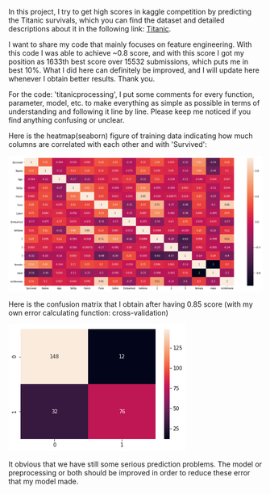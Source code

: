 In this project, I try to get high scores in kaggle competition by predicting the Titanic survivals, which you can find the dataset and detailed descriptions about it in the following link: [Titanic](https://www.kaggle.com/c/titanic).

I want to share my code that mainly focuses on feature engineering. With this code I was able to achieve ~0.8 score, and with this score I got my position as 1633th best score over 15532 submissions, which puts me in best 10%. What I did here can definitely be improved, and I will update here whenever I obtain better results. Thank you.

For the code: 'titanicprocessing', I put some comments for every function, parameter, model, etc. to make everything as simple as possible in terms of understanding and following it line by line. Please keep me noticed if you find anything confusing or unclear.  

Here is the heatmap(seaborn) figure of training data indicating how much columns are correlated with each other and with 'Survived':

![Seaborn Heatmap of the Training data](Seaborn_heatmap_trainingdata.png)


Here is the confusion matrix that I obtain after having 0.85 score (with my own error calculating function: cross-validation)


![Confusion matrix of the Training data](Confusion_Matrix_trainingdata.png)


It obvious that we have still some serious prediction problems. The model or preprocessing or both should be improved in order to reduce
these error that my model made.
